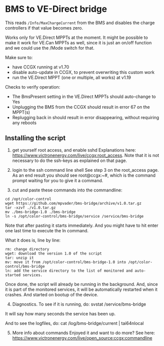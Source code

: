 # BMS to VE-Direct bridge

This reads `/Info/MaxChargeCurrent` from the BMS and disables the charge
controllers if that value becomes zero.

Works only for VE.Direct MPPTs at the moment. It might be possible to
make it work for VE.Can MPPTs as well, since it is just an on/off 
function and we could use the /Mode switch for that.

Make sure to:
- have CCGX running at v1.70
- disable auto-update in CCGX, to prevent overwriting this custom work
- run the VE.Direct MPPT (one or multiple, all works) at v1.19

Checks to verify operation:
- The BmsPresent setting in the VE.Direct MPPTs should auto-change to Yes
- Unplugging the BMS from the CCGX should result in error 67 on the MPPT(s)
- Replugging back in should result in error disappearing, without requiring
  any reboots

## Installing the script
1) get yourself root access, and enable sshd
Explanations here: https://www.victronenergy.com/live/ccgx:root_access.
Note that it is not necessary to do the ssh-keys as explained on that page.

2) login to the ssh command line shell
See step 3 on the root_access page. As an end result you should see root@ccgx:~#,
which is the command prompt waiting for you to give it a command.

3) cut and paste these commands into the commandline:
```
cd /opt/color-control
wget https://github.com/mpvader/bms-bridge/archive/v1.0.tar.gz
tar -xzvf ./v1.0.tar.gz
mv ./bms-bridge-1.0 ./bms-bridge
ln -s /opt/color-control/bms-bridge/service /service/bms-bridge
```

Note that after pasting it starts immediately. And you might have to hit enter
one last time to execute the ln command.

What it does is, line by line:
```
rm: change directory
wget: download the version 1.0 of the script
tar: unzip it
mv: move it from /opt/color-control/bms-bridge-1.0 into /opt/color-control/bms-bridge
ln: add the service directory to the list of monitored and auto-started services.
```

Once done, the script will already be running in the background. And, since it is part of the
monitored services, it will be automatically restarted when it crashes. And started on bootup
of the device.

4) Diagnostics.
To see if it is running, do:
  svstat /service/bms-bridge

It will say how many seconds the service has been up.

And to see the logfiles, do: cat /log/bms-bridge/current | tai64nlocal

5) More info about commands
Enjoyed it and want to do more? See here:
https://www.victronenergy.com/live/open_source:ccgx:commandline
